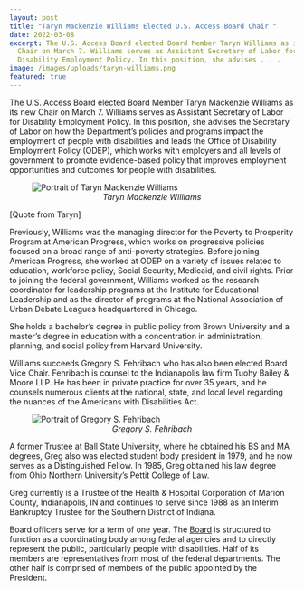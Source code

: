 ```yaml
---
layout: post
title: "Taryn Mackenzie Williams Elected U.S. Access Board Chair "
date: 2022-03-08
excerpt: The U.S. Access Board elected Board Member Taryn Williams as its new
  Chair on March 7. Williams serves as Assistant Secretary of Labor for
  Disability Employment Policy. In this position, she advises . . .
image: /images/uploads/taryn-williams.png
featured: true
---
```

The U.S. Access Board elected Board Member Taryn Mackenzie Williams as its new Chair on March 7. Williams serves as Assistant Secretary of Labor for Disability Employment Policy. In this position, she advises the Secretary of Labor on how the Department’s policies and programs impact the employment of people with disabilities and leads the Office of Disability Employment Policy (ODEP), which works with employers and all levels of government to promote evidence-based policy that improves employment opportunities and outcomes for people with disabilities.

<figure class="img-right">
  <img src="{{ site.baseurl }}/images/uploads/taryn-williams.png" alt="Portrait of Taryn Mackenzie Williams" class="center">
  <figcaption style="text-align:center">
    <em>Taryn Mackenzie Williams</em>
  </figcaption>
</figure>

\[Quote from Taryn] 

Previously, Williams was the managing director for the Poverty to Prosperity Program at American Progress, which works on progressive policies focused on a broad range of anti-poverty strategies. Before joining American Progress, she worked at ODEP on a variety of issues related to education, workforce policy, Social Security, Medicaid, and civil rights. Prior to joining the federal government, Williams worked as the research coordinator for leadership programs at the Institute for Educational Leadership and as the director of programs at the National Association of Urban Debate Leagues headquartered in Chicago.

She holds a bachelor’s degree in public policy from Brown University and a master’s degree in education with a concentration in administration, planning, and social policy from Harvard University.

Williams succeeds Gregory S. Fehribach who has also been elected Board Vice Chair. Fehribach is counsel to the Indianapolis law firm Tuohy Bailey & Moore LLP. He has been in private practice for over 35 years, and he counsels numerous clients at the national, state, and local level regarding the nuances of the Americans with Disabilities Act.

<figure class="img-right">
  <img src="{{ site.baseurl }}/images/uploads/greg-fehribach.png" alt="Portrait of Gregory S. Fehribach" class="center">
  <figcaption style="text-align:center">
    <em>Gregory S. Fehribach</em>
  </figcaption>
</figure>

A former Trustee at Ball State University, where he obtained his BS and MA degrees, Greg also was elected student body president in 1979, and he now serves as a Distinguished Fellow. In 1985, Greg obtained his law degree from Ohio Northern University’s Pettit College of Law.  

Greg currently is a Trustee of the Health & Hospital Corporation of Marion County, Indianapolis, IN and continues to serve since 1988 as an Interim Bankruptcy Trustee for the Southern District of Indiana. 

Board officers serve for a term of one year. The [Board](https://www.access-board.gov/about/board-members/) is structured to function as a coordinating body among federal agencies and to directly represent the public, particularly people with disabilities. Half of its members are representatives from most of the federal departments. The other half is comprised of members of the public appointed by the President.